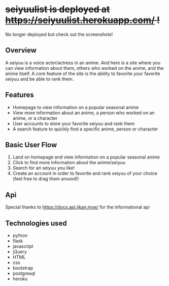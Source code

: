 # ~~seiyuulist is deployed at https://seiyuulist.herokuapp.com/ !~~

No longer deployed but check out the screenshots!

## Overview

A seiyuu is a voice actor/actress in an anime. And here is a site where you can view information about them, others who worked on the anime, and the anime itself. A core feature of the site is the ability to favorite your favorite seiyuu and be able to rank them.

## Features

- Homepage to view information on a popular seasonal anime
- View more information about an anime, a person who worked on an anime, or a character
- User accounts to store your favorite seiyuu and rank them
- A search feature to quickly find a specific anime, person or character

## Basic User Flow

1. Land on homepage and view information on a popular seasonal anime
2. Click to find more information about the anime/seiyuu
3. Search for an seiyuu you like!
4. Create an account in order to favorite and rank seiyuu of your choice (feel free to drag them around!)

## Api

Special thanks to https://docs.api.jikan.moe/ for the informational api

## Technologies used

- python
- flask
- javascript
- jQuery
- HTML
- css
- bootstrap
- postgresql
- heroku
